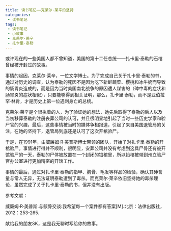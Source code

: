 ```yaml
---
title: 读书笔记——克莱尔·莱辛的坚持
categories:
 - 读书笔记
tags:
 - 读书笔记
 - 小故事
 - 克莱尔·莱辛
 - 扎卡里·泰勒
---
```


或许现在的一些美国人都不曾知道，美国的第十二任总统——扎卡里·泰勒的石棺曾经被开封过的故事。

事情的起因，克莱尔·莱辛，一位文学博士。为了完成自己关于扎卡里·泰勒的书，通过对历史的调查，认为泰勒的死因不是因为吃下新鲜蔬菜、樱桃和冰牛奶而导致的肠胃炎造成的，而是因为当时美国南北战争的原因遭人谋害的（砷中毒的症状和肠胃炎的症状相似），只要能够得到相关证明，那么，扎卡里·泰勒，而不是亚伯拉罕·林肯，才是历史上第一位遇刺身亡的总统。

克莱尔·莱辛是个很执着的人，为了验证她的想法，她先后取得了泰勒的后人以及当初移葬泰勒的注册丧葬公司的认可，并且很明显地引起了当时一些历史学家和验尸官的兴趣，最后，这些事情被当时的媒体争相报道，引起了来自美国退管局的关注，在她的坚持下，退管局到底还是认可了这次开棺验尸。

于是，在1991年，由威廉姆·R·美普斯博士带领的团队，开始了对扎卡里·泰勒的开棺验尸。事情进行得并不顺利，很明显，安葬公司并没有考虑到这具尸骨还有被开馆验尸的一天，泰勒的尸体被放置在一个封闭的铅棺里，所以铅棺被带到州立验尸官办公室进行更加精密的开馆工作。

事情的最后，通过对扎卡里·泰勒的指甲、胸骨、毛发等样品的检验，确认其砷含量与常人无异，无法证明泰勒遭到了毒杀。而克莱尔·莱辛依旧坚持她的毒杀理论，虽然完成了关于扎卡里·泰勒的书，但并没有出版。

参考文献：

威廉姆·R·美普斯.与骸骨交谈:我希望每一个案件都有答案\[M\].北京：法律出版社，2012：253-265.

献给我的朋友SK，这是我无聊时写给你的故事。